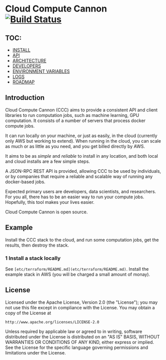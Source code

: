 # Cloud Compute Cannon [![Build Status](https://travis-ci.org/dionjwa/cloud-compute-cannon.svg?branch=master)](https://travis-ci.org/dionjwa/cloud-compute-cannon)

## TOC:
 - [INSTALL](docs/INSTALL.md)
 - [API](docs/API.md)
 - [ARCHITECTURE](docs/ARCHITECTURE.md)
 - [DEVELOPERS](docs/DEVELOPERS.md)
 - [ENVIRONMENT VARIABLES](src/haxe/ccc/compute/shared/ServerConfig.hx)
 - [LOGS](docs/LOGS.md)
 - [ROADMAP](docs/ROADMAP.md)

## Introduction

Cloud Compute Cannon (CCC) aims to provide a consistent API and client libraries to run computation jobs, such as machine learning, GPU computation. It consists of a number of servers that process docker compute jobs.

It can run locally on your machine, or just as easily, in the cloud (currently only AWS but working to extend). When running in the cloud, you can scale as much or as little as you need, and you get billed directly by AWS.

It aims to be as *simple* and *reliable* to install in any location, and both local and cloud installs are a few simple steps.

A JSON-RPC REST API is provided, allowing CCC to be used by individuals, or by companies that require a reliable and scalable way of running any docker-based jobs.

Expected primary users are developers, data scientists, and researchers. For you all, there has to be an easier way to run your compute jobs. Hopefully, this tool makes your lives easier.

Cloud Compute Cannon is open source.

## Example

Install the CCC stack to the cloud, and run some computation jobs, get the results, then destroy the stack.

### 1 Install a stack locally

See `[etc/terraform/README.md](etc/terraform/README.md)`. Install the example stack in AWS (you will be charged a small amount of monay).

## License

Licensed under the Apache License, Version 2.0 (the "License");
you may not use this file except in compliance with the License.
You may obtain a copy of the License at

    http://www.apache.org/licenses/LICENSE-2.0

Unless required by applicable law or agreed to in writing, software
distributed under the License is distributed on an "AS IS" BASIS,
WITHOUT WARRANTIES OR CONDITIONS OF ANY KIND, either express or implied.
See the License for the specific language governing permissions and
limitations under the License.
